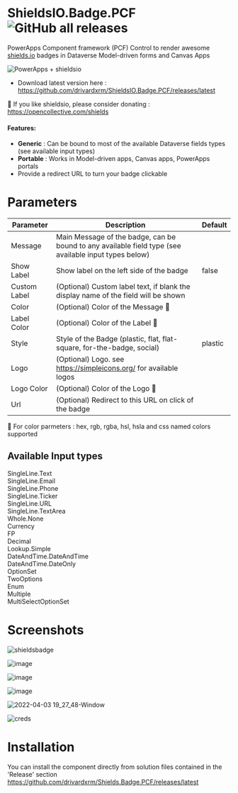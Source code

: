 # ShieldsIO.Badge.PCF ![GitHub all releases](https://img.shields.io/github/downloads/drivardxrm/ShieldsIO.Badge.PCF/total?style=plastic)
 PowerApps Component framework (PCF) Control to render awesome [shields.io](https://shields.io/) badges in Dataverse Model-driven forms and Canvas Apps
 
 ![PowerApps + shieldsio](https://img.shields.io/badge/PowerApps_%E2%99%A5%EF%B8%8F-Shields.io-404040?style=plastic&labelColor=742774&logo=powerapps&logoColor=null)
 
 * Download latest version here : https://github.com/drivardxrm/ShieldsIO.Badge.PCF/releases/latest

💸 If you like shieldsio, please consider donating : https://opencollective.com/shields

#### Features:

- **Generic** : Can be bound to most of the available Dataverse fields types (see available input types)
- **Portable** : Works in Model-driven apps, Canvas apps, PowerApps portals
- Provide a redirect URL to turn your badge clickable


# Parameters
| Parameter         | Description                                                                                  | Default     |
|-------------------|----------------------------------------------------------------------------------------------|----------   |
| Message  | Main Message of the badge, can be bound to any available field type (see available input types below) |             |
| Show Label  | Show label on the left side of the badge |   false          |
| Custom Label   |  (Optional) Custom label text, if blank the display name of the field will be shown   | |
| Color   | (Optional) Color of the Message 🎨|  |
| Label Color |(Optional) Color of the Label 🎨 |     |
| Style | Style of the Badge (plastic, flat, flat-square, for-the-badge, social) |  plastic   |
| Logo | (Optional) Logo. see https://simpleicons.org/ for available logos |     |
| Logo Color | (Optional) Color of the Logo 🎨 |     |
| Url | (Optional) Redirect to this URL on click of the badge |     |

🎨 For color parmeters :  hex, rgb, rgba, hsl, hsla and css named colors supported

## Available Input types ##
SingleLine.Text  
SingleLine.Email   
SingleLine.Phone   
SingleLine.Ticker  
SingleLine.URL  
SingleLine.TextArea  
Whole.None  
Currency  
FP  
Decimal  
Lookup.Simple  
DateAndTime.DateAndTime  
DateAndTime.DateOnly  
OptionSet  
TwoOptions  
Enum  
Multiple  
MultiSelectOptionSet  

# Screenshots

![shieldsbadge](https://user-images.githubusercontent.com/38399134/159392553-92deca84-ab02-4c70-a2aa-b1fe13901e96.png)


![image](https://user-images.githubusercontent.com/38399134/159392415-8787d133-758b-4720-845f-5e6a694e2169.png)

![image](https://user-images.githubusercontent.com/38399134/159394924-d2bc30fa-14d5-4146-be65-b69495e739b0.png)

![image](https://user-images.githubusercontent.com/38399134/159395186-d531471d-ea00-4621-9dbc-e7f709e7bef8.png)

![2022-04-03 19_27_48-Window](https://user-images.githubusercontent.com/38399134/161654109-990121ba-f5ce-470d-b311-29908f9c42fb.png)

![creds](https://user-images.githubusercontent.com/38399134/161654141-d4d6fbe5-89e5-498e-b0b5-2f483b1a6e32.png)


# Installation
You can install the component directly from solution files contained in the 'Release' section
https://github.com/drivardxrm/Shields.Badge.PCF/releases/latest
